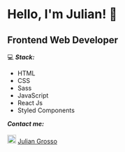# Hello, I'm Julian! 👋

## Frontend Web Developer

 :computer:  ***Stack:*** 
 -  HTML
 -  CSS
 -  Sass
 -  JavaScript
 -  React Js
 -  Styled Components
  
 ***Contact me:***
 <br>
 <br>
  <img src="https://i.postimg.cc/1tWpxw42/LI-In-Bug.png" width=20> [Julian Grosso](https://www.linkedin.com/in/juliangrosso/)
